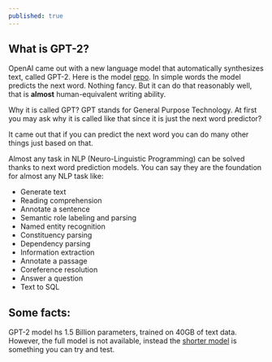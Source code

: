 ```yaml
---
published: true
---
```

## What is GPT-2?

OpenAI came out with a new language model that automatically synthesizes text, called GPT-2.
Here is the model [repo](https://github.com/openai/gpt-2). In simple words the model predicts the next word. Nothing fancy. But it can do that reasonably well, that is **almost** human-equivalent writing ability.

Why it is called GPT? GPT stands for General Purpose Technology. At first you may ask why it is called like that since it is just the next word predictor?

It came out that if you can predict the next word you can do many other things just based on that.

Almost any task in NLP (Neuro-Linguistic Programming) can be solved thanks to next word prediction models.
You can say they are the foundation for almost any NLP task like:

- Generate text
- Reading comprehension
- Annotate a sentence
- Semantic role labeling and parsing
- Named entity recognition
- Constituency parsing
- Dependency parsing
- Information extraction
- Annotate a passage
- Coreference resolution
- Answer a question
- Text to SQL

## Some facts:

GPT-2 model hs 1.5 Billion parameters, trained on 40GB of text data. 
However, the full model is not available, instead the [shorter model](https://storage.googleapis.com/gpt-2/models/117M/model.ckpt.data-00000-of-00001) is something you can try and test.



